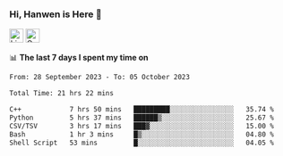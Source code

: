 ### Hi, Hanwen is Here 👋
<p>
	<a href="https://www.linkedin.com/in/liu-hanwen/"><img src="https://img.shields.io/badge/@hanwen-0A66C2?style=flat&logo=LinkedIn&logoColor=white" alt="Linkedin"  height="25px"/></a> 
	<a href="https://scholar.google.com/citations?user=HDF0su0AAAAJ"><img src="https://img.shields.io/badge/scholar-4385FE.svg?&style=plastic&logo=google-scholar&logoColor=white" alt="Google Scholar" height="25px"> </a>
</p>

📊 **The last 7 days I spent my time on** 
<!--START_SECTION:waka-->

```txt
From: 28 September 2023 - To: 05 October 2023

Total Time: 21 hrs 22 mins

C++            7 hrs 50 mins   █████████░░░░░░░░░░░░░░░░   35.74 %
Python         5 hrs 37 mins   ██████▒░░░░░░░░░░░░░░░░░░   25.67 %
CSV/TSV        3 hrs 17 mins   ███▓░░░░░░░░░░░░░░░░░░░░░   15.00 %
Bash           1 hr 3 mins     █▒░░░░░░░░░░░░░░░░░░░░░░░   04.80 %
Shell Script   53 mins         █░░░░░░░░░░░░░░░░░░░░░░░░   04.05 %
```

<!--END_SECTION:waka-->


<!--
**david990917/david990917** is a ✨ _special_ ✨ repository because its `README.md` (this file) appears on your GitHub profile.

Here are some ideas to get you started:

- 🔭 I’m currently working on ...
- 🌱 I’m currently learning ...
- 👯 I’m looking to collaborate on ...
- 🤔 I’m looking for help with ...
- 💬 Ask me about ...
- 📫 How to reach me: ...
- 😄 Pronouns: ...
- ⚡ Fun fact: ...
-->
